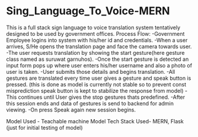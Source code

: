 # Sing_Language_To_Voice-MERN
This is a full stack sign language to voice translation system tentatively designed to be used by government offices.
Process Flow: 
-Government Employee logins into system with his/her id and credentials.
-When a user arrives, S/He opens the translation page and face the camera towards user.
-The user requests translation by showing the start gesture(here gesture class named as suruwat garnuhos).
-Once the start gesture is detected an input form pops up where user enters his/her username and also a photo of user is taken.
-User submits those details and begins translation.
-All gestures are translated every time user gives a gesture and speak button is pressed. (this is done as model is currently not stable so to prevent const misprediction speak button is kept to stabilize the response from model)
-This continues until User gives the stop gestures thats predefined.
-After this session ends and data of gestures is send to backend for admin viewing. 
-On press Speak again new session begins.

Model Used - Teachable machine Model 
Tech Stack Used- MERN, Flask (just for initial testing of model)

